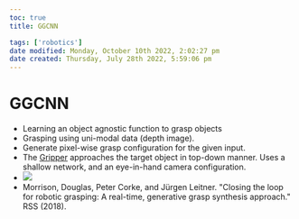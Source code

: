 ```yaml
---
toc: true
title: GGCNN

tags: ['robotics']
date modified: Monday, October 10th 2022, 2:02:27 pm
date created: Thursday, July 28th 2022, 5:59:06 pm
---
```


# GGCNN
- Learning an object agnostic function to grasp objects
- Grasping using uni-modal data (depth image).  
- Generate pixel-wise grasp configuration for the given input.  
- The [Gripper](Gripper.md) approaches the target object in top-down manner. Uses a shallow network, and an eye-in-hand camera configuration.
- ![](../images/Pasted%20image%2020220928213943.png)
- Morrison, Douglas, Peter Corke, and Jürgen Leitner. "Closing the loop for robotic grasping: A real-time, generative grasp synthesis approach." RSS (2018).



